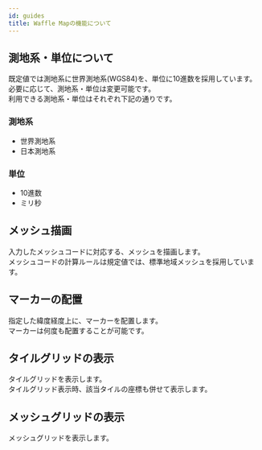 ```yaml
---
id: guides
title: Waffle Mapの機能について
---
```


## 測地系・単位について

既定値では測地系に世界測地系(WGS84)を、単位に10進数を採用しています。<br>
必要に応じて、測地系・単位は変更可能です。<br>
利用できる測地系・単位はそれぞれ下記の通りです。

### 測地系

* 世界測地系
* 日本測地系

### 単位

* 10進数
* ミリ秒

## メッシュ描画

入力したメッシュコードに対応する、メッシュを描画します。<br>
メッシュコードの計算ルールは規定値では、標準地域メッシュを採用しています。

## マーカーの配置

指定した緯度経度上に、マーカーを配置します。<br>
マーカーは何度も配置することが可能です。

## タイルグリッドの表示

タイルグリッドを表示します。<br>
タイルグリッド表示時、該当タイルの座標も併せて表示します。

## メッシュグリッドの表示

メッシュグリッドを表示します。